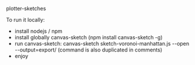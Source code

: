 plotter-sketches

To run it locally:
- install nodejs / npm
- install globally canvas-sketch (npm install canvas-sketch -g)
- run canvas-sketch: canvas-sketch sketch-voronoi-manhattan.js --open --output=export/ (command is also duplicated in comments)
- enjoy
